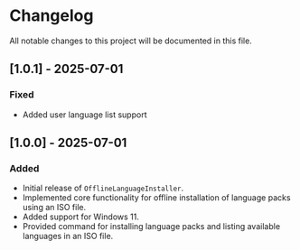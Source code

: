 # Changelog

All notable changes to this project will be documented in this file.

## [1.0.1] - 2025-07-01

### Fixed

- Added user language list support

## [1.0.0] - 2025-07-01

### Added

- Initial release of `OfflineLanguageInstaller`.
- Implemented core functionality for offline installation of language packs using an ISO file.
- Added support for Windows 11.
- Provided command for installing language packs and listing available languages in an ISO file.
